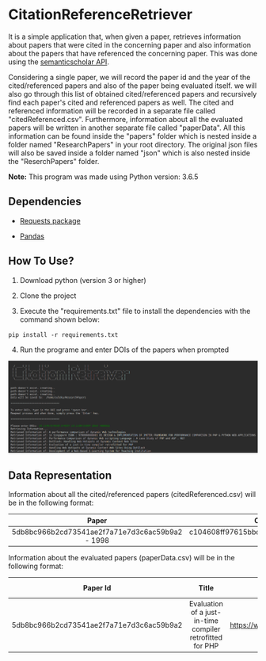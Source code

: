 <h1>CitationReferenceRetriever</h1>

It is a simple application that, when given a paper, retrieves information about papers that were cited in the concerning paper and also information about the papers that have referenced the concerning paper. This was done using the [semanticscholar API](http://api.semanticscholar.org/).

Considering a single paper, we will record the paper id and the year of the cited/referenced papers and also of the paper being evaluated itself. we will also go through this list of obtained cited/referenced papers and recursively find each paper's cited and referenced papers as well. The cited and referenced information will be recorded in a separate file called "citedReferenced.csv". Furthermore, information about all the evaluated papers will be written in another separate file called "paperData". All this information can be found inside the "papers" folder which is nested inside a folder named "ResearchPapers" in your root directory. The original json files will also be saved inside a folder named "json" which is also nested inside the "ReserchPapers" folder.

<b>Note:</b> This program was made using Python version: 3.6.5

<h2>Dependencies</h2>

* [Requests package](https://pypi.org/project/requests/)

* [Pandas](https://pandas.pydata.org/pandas-docs/stable/install.html)

<h2>How To Use?</h2>

1. Download python (version 3 or higher)

2. Clone the project

3. Execute the "requirements.txt" file to install the dependencies with the command shown below:
````````````````````````````````````
pip install -r requirements.txt
````````````````````````````````````
4. Run the programe and enter DOIs of the papers when prompted

![picture](images/cite.png)

<h2>Data Representation</h2>

Information about all the cited/referenced papers (citedReferenced.csv) will be in the following format:

| Paper | Cited Paper|
| :---: | :---: |
|5db8bc966b2cd73541ae2f7a71e7d3c6ac59b9a2 - 1998 |  c104608ff97615bbcd54d70573ea3f838d1e5457  - 2002 |

Information about the evaluated papers (paperData.csv) will be in the following format:

| Paper Id | Title | URL | Year | Venue | CitationVelocity | InfluentialCitationCount | TotalCitationCount | Cited Papers |
| :---: | :---: | :---: | :---: | :---: | :---: | :---: | :---: | :---: | 
| 5db8bc966b2cd73541ae2f7a71e7d3c6ac59b9a2 | Evaluation of a just-in-time compiler retrofitted for PHP | https://www.semanticscholar.org/paper/5db8bc966b2cd73541ae2f7a71e7d3c6ac59b9a2 | 2010 | VEE | 0 | 0 | 5 | 23 |

